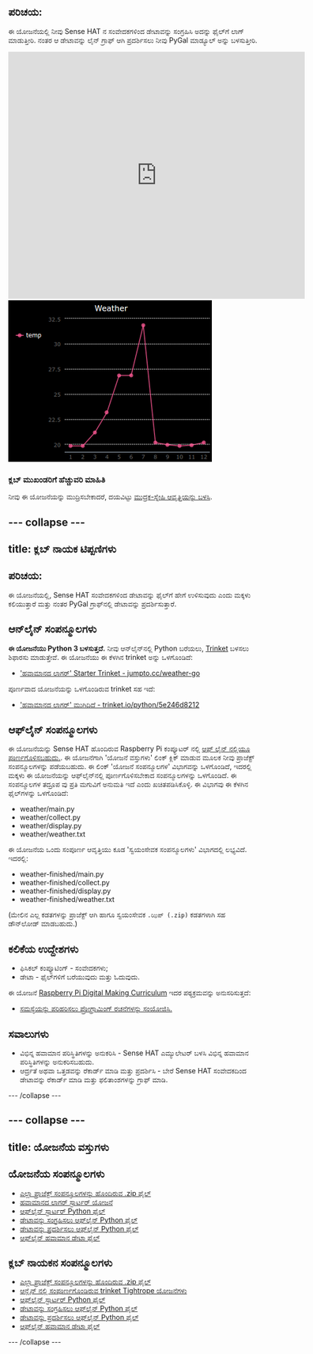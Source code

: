 ## ಪರಿಚಯ:

ಈ ಯೋಜನೆಯಲ್ಲಿ ನೀವು Sense HAT ನ ಸಂವೇದಕಗಳಿಂದ ಡೇಟಾವನ್ನು ಸಂಗ್ರಹಿಸಿ ಅದನ್ನು ಫೈಲ್‌ಗೆ ಲಾಗ್ ಮಾಡುತ್ತೀರಿ. ನಂತರ ಆ ಡೇಟಾವನ್ನು ಲೈನ್ ಗ್ರಾಫ್ ಆಗಿ ಪ್ರದರ್ಶಿಸಲು ನೀವು PyGal ಮಾಡ್ಯೂಲ್ ಅನ್ನು ಬಳಸುತ್ತೀರಿ.

<div class="trinket">
  <iframe src="https://trinket.io/embed/python/5e246d8212?outputOnly=true&start=result" width="600" height="500" frameborder="0" marginwidth="0" marginheight="0" allowfullscreen mark="crwd-mark">
</iframe> <img src="images/weather-final.png" />
</div>

### ಕ್ಲಬ್ ಮುಖಂಡರಿಗೆ ಹೆಚ್ಚುವರಿ ಮಾಹಿತಿ

ನೀವು ಈ ಯೋಜನೆಯನ್ನು ಮುದ್ರಿಸಬೇಕಾದರೆ, ದಯವಿಟ್ಟು [ಮುದ್ರಕ-ಸ್ನೇಹಿ ಆವೃತ್ತಿಯನ್ನು ಬಳಸಿ](https://projects.raspberrypi.org/en/projects/weather-logger/print).

## \--- collapse \---

## title: ಕ್ಲಬ್ ನಾಯಕ ಟಿಪ್ಪಣಿಗಳು

## ಪರಿಚಯ:

ಈ ಯೋಜನೆಯಲ್ಲಿ, Sense HAT ಸಂವೇದಕಗಳಿಂದ ಡೇಟಾವನ್ನು ಫೈಲ್‌ಗೆ ಹೇಗೆ ಉಳಿಸುವುದು ಎಂದು ಮಕ್ಕಳು ಕಲಿಯುತ್ತಾರೆ ಮತ್ತು ನಂತರ PyGal ಗ್ರಾಫ್‌ನಲ್ಲಿ ಡೇಟಾವನ್ನು ಪ್ರದರ್ಶಿಸುತ್ತಾರೆ.

## ಆನ್‌ಲೈನ್ ಸಂಪನ್ಮೂಲಗಳು

**ಈ ಯೋಜನೆಯು Python 3 ಬಳಸುತ್ತದೆ.** ನೀವು ಆನ್‌ಲೈನ್‌ನಲ್ಲಿ Python ಬರೆಯಲು, [Trinket](https://trinket.io/) ಬಳಸಲು ಶಿಫಾರಸು ಮಾಡುತ್ತೇವೆ. ಈ ಯೋಜನೆಯು ಈ ಕೆಳಗಿನ trinket ಅನ್ನು ಒಳಗೊಂಡಿದೆ:

* ['ಹವಾಮಾನದ ಲಾಗರ್' Starter Trinket - jumpto.cc/weather-go](http://jumpto.cc/weather-go)

ಪೂರ್ಣವಾದ ಯೋಜನೆಯನ್ನು ಒಳಗೊಂಡಿರುವ trinket ಸಹ ಇದೆ:

* ['ಹವಾಮಾನದ ಲಾಗರ್' ಮುಗಿದಿದೆ - trinket.io/python/5e246d8212](https://trinket.io/python/5e246d8212)

## ಆಫ್‌ಲೈನ್ ಸಂಪನ್ಮೂಲಗಳು

ಈ ಯೋಜನೆಯನ್ನು Sense HAT ಹೊಂದಿರುವ Raspberry Pi ಕಂಪ್ಯೂಟರ್ ನಲ್ಲಿ [ಆಫ್ ಲೈನ್ ನಲ್ಲಿಯೂ ಪೂರ್ಣಗೊಳಿಸಬಹುದು.](https://www.codeclubprojects.org/en-GB/resources/physical-sense-hat/). ಈ ಯೋಜನೆಗಾಗಿ 'ಯೋಜನೆ ವಸ್ತುಗಳು' ಲಿಂಕ್ ಕ್ಲಿಕ್ ಮಾಡುವ ಮೂಲಕ ನೀವು ಪ್ರಾಜೆಕ್ಟ್ ಸಂಪನ್ಮೂಲಗಳನ್ನು ಪಡೆಯಬಹುದು. ಈ ಲಿಂಕ್ 'ಯೋಜನೆ ಸಂಪನ್ಮೂಲಗಳ' ವಿಭಾಗವನ್ನು ಒಳಗೊಂಡಿದೆ, ಇದರಲ್ಲಿ ಮಕ್ಕಳು ಈ ಯೋಜನೆಯನ್ನು ಆಫ್‌ಲೈನ್‌ನಲ್ಲಿ ಪೂರ್ಣಗೊಳಿಸಬೇಕಾದ ಸಂಪನ್ಮೂಲಗಳನ್ನು ಒಳಗೊಂಡಿದೆ. ಈ ಸಂಪನ್ಮೂಲಗಳ ತದ್ರೂಪ ವು ಪ್ರತಿ ಮಗುವಿಗೆ ಅನುಮತಿ ಇದೆ ಎಂದು ಖಚಿತಪಡಿಸಿಕೊಳ್ಳಿ. ಈ ವಿಭಾಗವು ಈ ಕೆಳಗಿನ ಫೈಲ್‌ಗಳನ್ನು ಒಳಗೊಂಡಿದೆ:

* weather/main.py
* weather/collect.py
* weather/display.py
* weather/weather.txt

ಈ ಯೋಜನೆಯ ಒಂದು ಸಂಪೂರ್ಣ ಆವೃತ್ತಿಯು ಕೂಡ 'ಸ್ವಯಂಸೇವಕ ಸಂಪನ್ಮೂಲಗಳು' ವಿಭಾಗದಲ್ಲಿ ಲಭ್ಯವಿದೆ. ಇದರಲ್ಲಿ:

* weather-finished/main.py
* weather-finished/collect.py
* weather-finished/display.py
* weather-finished/weather.txt

(ಮೇಲಿನ ಎಲ್ಲ ಕಡತಗಳನ್ನು ಪ್ರಾಜೆಕ್ಟ್ ಆಗಿ ಹಾಗೂ ಸ್ವಯಂಸೇವಕ `.ಝಿಪ್ (.zip)` ಕಡತಗಳಾಗಿ ಸಹ ಡೌನ್‌ಲೋಡ್ ಮಾಡಬಹುದು.)

## ಕಲಿಕೆಯ ಉದ್ದೇಶಗಳು

* ಫಿಸಿಕಲ್ ಕಂಪ್ಯೂಟಿಂಗ್ - ಸಂವೇದಕಗಳು;
* ಡೇಟಾ - ಫೈಲ್‌ಗಳಿಗೆ ಬರೆಯುವುದು ಮತ್ತು ಓದುವುದು.

ಈ ಯೋಜನೆ [Raspberry Pi Digital Making Curriculum](http://rpf.io/curriculum) ಇದರ ಪಠ್ಯಕ್ರಮವನ್ನು ಅನುಸರಿಸುತ್ತದೆ:

* [ಸಮಸ್ಯೆಯನ್ನು ಪರಿಹರಿಸಲು ಪ್ರೋಗ್ರಾಮಿಂಗ್ ರಚನೆಗಳನ್ನು ಸಂಯೋಜಿಸಿ.](https://www.raspberrypi.org/curriculum/programming/builder)

## ಸವಾಲುಗಳು

* ವಿಭಿನ್ನ ಹವಾಮಾನ ಪರಿಸ್ಥಿತಿಗಳನ್ನು ಅನುಕರಿಸಿ - Sense HAT ಎಮ್ಯುಲೇಟರ್ ಬಳಸಿ ವಿಭಿನ್ನ ಹವಾಮಾನ ಪರಿಸ್ಥಿತಿಗಳನ್ನು ಅನುಕರಿಸಬಹುದು. 
* ಆರ್ದ್ರತೆ ಅಥವಾ ಒತ್ತಡವನ್ನು ರೆಕಾರ್ಡ್ ಮಾಡಿ ಮತ್ತು ಪ್ರದರ್ಶಿಸಿ - ಬೇರೆ Sense HAT ಸಂವೇದಕದಿಂದ ಡೇಟಾವನ್ನು ರೆಕಾರ್ಡ್ ಮಾಡಿ ಮತ್ತು ಫಲಿತಾಂಶಗಳನ್ನು ಗ್ರಾಫ್ ಮಾಡಿ. 

\--- /collapse \---

## \--- collapse \---

## title: ಯೋಜನೆಯ ವಸ್ತುಗಳು

## ಯೋಜನೆಯ ಸಂಪನ್ಮೂಲಗಳು

* [ಎಲ್ಲಾ ಪ್ರಾಜೆಕ್ಟ್ ಸಂಪನ್ಮೂಲಗಳನ್ನು ಹೊಂದಿರುವ .zip ಫೈಲ್](resources/weather-logger-project-resources.zip)
* [ಹವಾಮಾನದ ಲಾಗರ್ ಸ್ಟಾರ್ಟರ್ ಯೋಜನೆ](http://jumpto.cc/weather-go)
* [ಆಫ್‌ಲೈನ್ ಸ್ಟಾರ್ಟರ್ Python ಫೈಲ್](resources/weather-logger-main.py)
* [ಡೇಟಾವನ್ನು ಸಂಗ್ರಹಿಸಲು ಆಫ್‌ಲೈನ್ Python ಫೈಲ್](resources/weather-logger-collect.py)
* [ಡೇಟಾವನ್ನು ಪ್ರದರ್ಶಿಸಲು ಆಫ್‌ಲೈನ್ Python ಫೈಲ್](resources/weather-logger-display.py)
* [ಆಫ್‌ಲೈನ್ ಹವಾಮಾನ ಡೇಟಾ ಫೈಲ್](resources/weather--loggerweather.txt)

## ಕ್ಲಬ್ ನಾಯಕನ ಸಂಪನ್ಮೂಲಗಳು

* [ಎಲ್ಲಾ ಪ್ರಾಜೆಕ್ಟ್ ಸಂಪನ್ಮೂಲಗಳನ್ನು ಹೊಂದಿರುವ .zip ಫೈಲ್](resources/weather-logger-volunteer-resources.zip)
* [ಆನ್ಲೈನ್ ನಲ್ಲಿ ಸಂಪೂರ್ಣಗೊಂಡಿರುವ trinket Tightrope ಯೋಜನೆಗಳು](https://trinket.io/python/5e246d8212)
* [ಆಫ್‌ಲೈನ್ ಸ್ಟಾರ್ಟರ್ Python ಫೈಲ್](resources/weather-logger-finished-main.py)
* [ಡೇಟಾವನ್ನು ಸಂಗ್ರಹಿಸಲು ಆಫ್‌ಲೈನ್ Python ಫೈಲ್](resources/weather-logger-finished-collect.py)
* [ಡೇಟಾವನ್ನು ಪ್ರದರ್ಶಿಸಲು ಆಫ್‌ಲೈನ್ Python ಫೈಲ್](resources/weather-logger-finished-display.py)
* [ಆಫ್‌ಲೈನ್ ಹವಾಮಾನ ಡೇಟಾ ಫೈಲ್](resources/weather-logger-finished-weather.txt)

\--- /collapse \---